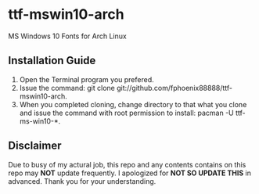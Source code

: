 # ttf-mswin10-arch

MS Windows 10 Fonts for Arch Linux

## Installation Guide

1. Open the Terminal program you prefered.
2. Issue the command: git clone git://github.com/fphoenix88888/ttf-mswin10-arch.
3. When you completed cloning, change directory to that what you clone and issue the command with root permission to install: pacman -U ttf-ms-win10-*.

## Disclaimer

Due to busy of my actural job, this repo and any contents contains on this repo may **NOT** update frequently. I apologized for **NOT SO UPDATE THIS** in advanced. Thank you for your understanding.